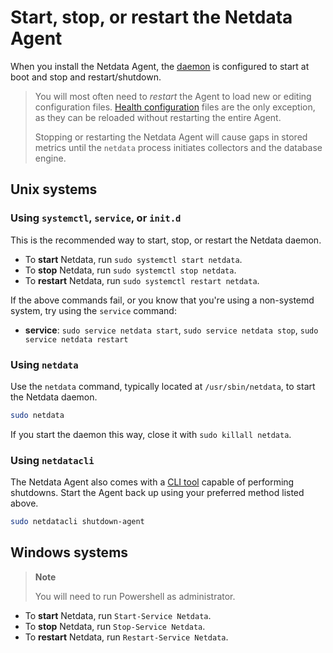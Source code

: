 # Start, stop, or restart the Netdata Agent

When you install the Netdata Agent, the [daemon](/src/daemon/README.md) is configured to start at boot and stop and restart/shutdown.

> You will most often need to _restart_ the Agent to load new or editing configuration files. [Health configuration](/docs/netdata-agent/reload-health-configuration.md) files are the only exception, as they can be reloaded without restarting the entire Agent.
>
> Stopping or restarting the Netdata Agent will cause gaps in stored metrics until the `netdata` process initiates collectors and the database engine.

## Unix systems

### Using `systemctl`, `service`, or `init.d`

This is the recommended way to start, stop, or restart the Netdata daemon.

- To **start** Netdata, run `sudo systemctl start netdata`.
- To **stop** Netdata, run `sudo systemctl stop netdata`.
- To **restart** Netdata, run `sudo systemctl restart netdata`.

If the above commands fail, or you know that you're using a non-systemd system, try using the `service` command:

- **service**: `sudo service netdata start`, `sudo service netdata stop`, `sudo service netdata restart`

### Using `netdata`

Use the `netdata` command, typically located at `/usr/sbin/netdata`, to start the Netdata daemon.

```bash
sudo netdata
```

If you start the daemon this way, close it with `sudo killall netdata`.

### Using `netdatacli`

The Netdata Agent also comes with a [CLI tool](/src/cli/README.md) capable of performing shutdowns. Start the Agent back up using your preferred method listed above.

```bash
sudo netdatacli shutdown-agent
```

## Windows systems

> **Note**
>
> You will need to run Powershell as administrator.

- To **start** Netdata, run `Start-Service Netdata`.
- To **stop** Netdata, run `Stop-Service Netdata`.
- To **restart** Netdata, run `Restart-Service Netdata`.
